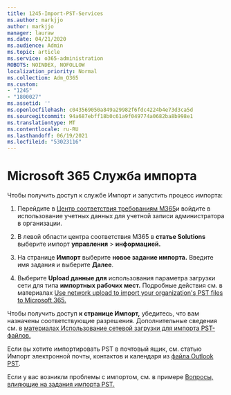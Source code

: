 ```yaml
---
title: 1245-Import-PST-Services
ms.author: markjjo
author: markjjo
manager: lauraw
ms.date: 04/21/2020
ms.audience: Admin
ms.topic: article
ms.service: o365-administration
ROBOTS: NOINDEX, NOFOLLOW
localization_priority: Normal
ms.collection: Adm_O365
ms.custom:
- "1245"
- "1800027"
ms.assetid: ''
ms.openlocfilehash: c043569050a849a29982f6fdc4224b4e73d3ca5d
ms.sourcegitcommit: 94a687ebff18b0c61a9f049774a0682ba8b998e1
ms.translationtype: MT
ms.contentlocale: ru-RU
ms.lasthandoff: 06/19/2021
ms.locfileid: "53023116"
---
```

# <a name="microsoft-365-import-service"></a>Microsoft 365 Служба импорта

Чтобы получить доступ к службе Импорт и запустить процесс импорта:

1. Перейдите в [Центр соответствия требованиям M365](https://compliance.microsoft.com/)и войдите в использование учетных данных для учетной записи администратора в организации.

1. В левой области центра соответствия M365 в **статье Solutions** выберите импорт **управления**  >  **информацией.**

1. На странице **Импорт** выберите **новое задание импорта.** Введите имя задания и выберите **Далее**.

1. Выберите **Upload данные для** использования параметра загрузки сети для типа **импортных рабочих мест.** Подробные действия см. в материалах [Use network upload to import your organization's PST files to Microsoft 365.](/compliance/use-network-upload-to-import-pst-files)

Чтобы получить доступ **к странице Импорт,** убедитесь, что вам назначены соответствующие разрешения. Дополнительные сведения см. в [материалах Использование сетевой загрузки для импорта PST-файлов.](/microsoft-365/compliance/importing-pst-files-to-office-365#using-network-upload-to-import-pst-files)

Если вы хотите импортировать PST в почтовый ящик, см. статью Импорт электронной почты, контактов и календаря из [файла Outlook PST](https://support.office.com/article/import-email-contacts-and-calendar-from-an-outlook-pst-file-431a8e9a-f99f-4d5f-ae48-ded54b3440ac).

Если у вас возникли проблемы с импортом, см. в примере [Вопросы, влияющие на задания импорта PST.](/office365/troubleshoot/pst-import-service/issues-with-pst-import-job)

